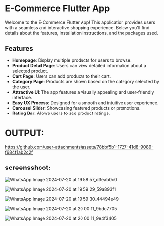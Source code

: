 # E-Commerce Flutter App

Welcome to the E-Commerce Flutter App! This application provides users with a seamless and interactive shopping experience. Below you'll find details about the features, installation instructions, and the packages used.

## Features

- **Homepage**: Display multiple products for users to browse.
- **Product Detail Page**: Users can view detailed information about a selected product.
- **Cart Page**: Users can add products to their cart.
- **Category Page**: Products are shown based on the category selected by the user.
- **Attractive UI**: The app features a visually appealing and user-friendly interface.
- **Easy UX Process**: Designed for a smooth and intuitive user experience.
- **Carousel Slider**: Showcasing featured products or promotions.
- **Rating Bar**: Allows users to see product ratings.

# OUTPUT:


https://github.com/user-attachments/assets/78bbf5b1-1727-41d8-9089-f684f1ab2c2f


## screensshoot:

![WhatsApp Image 2024-07-20 at 19 58 57_d3eab0c0](https://github.com/user-attachments/assets/be1352b9-1c55-4a53-a620-957c7f265c61)

![WhatsApp Image 2024-07-20 at 19 59 29_59a893f1](https://github.com/user-attachments/assets/041093a1-81f3-4323-9be4-4bcd1029e9de)

![WhatsApp Image 2024-07-20 at 19 59 30_44494e49](https://github.com/user-attachments/assets/aa8c4173-1513-43eb-b5f5-a19d4b2b6bb4)

![WhatsApp Image 2024-07-20 at 20 00 11_9bdc7705](https://github.com/user-attachments/assets/7ed43442-8a19-4699-bd3b-92d45568f098)

![WhatsApp Image 2024-07-20 at 20 00 11_9e4f3405](https://github.com/user-attachments/assets/0a88dbdd-052d-4ecb-a7ef-00989bb7c0a4)








